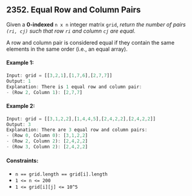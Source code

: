 ## 2352. Equal Row and Column Pairs

Given a **0-indexed** `n x n` integer matrix `grid`, _return the number of pairs `(ri, cj)` such that row `ri` and column `cj` are equal._

A row and column pair is considered equal if they contain the same elements in the same order (i.e., an equal array).

#### Example 1:
```js
Input: grid = [[3,2,1],[1,7,6],[2,7,7]]
Output: 1
Explanation: There is 1 equal row and column pair:
- (Row 2, Column 1): [2,7,7]
```

#### Example 2:
```js
Input: grid = [[3,1,2,2],[1,4,4,5],[2,4,2,2],[2,4,2,2]]
Output: 3
Explanation: There are 3 equal row and column pairs:
- (Row 0, Column 0): [3,1,2,2]
- (Row 2, Column 2): [2,4,2,2]
- (Row 3, Column 2): [2,4,2,2]
```

#### Constraints:
- `n == grid.length == grid[i].length`
- `1 <= n <= 200`
- `1 <= grid[i][j] <= 10^5`